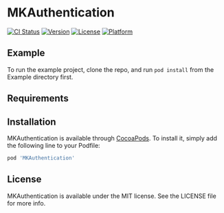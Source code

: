 # MKAuthentication

[![CI Status](https://img.shields.io/travis/LiuSky/MKAuthentication.svg?style=flat)](https://travis-ci.org/LiuSky/MKAuthentication)
[![Version](https://img.shields.io/cocoapods/v/MKAuthentication.svg?style=flat)](https://cocoapods.org/pods/MKAuthentication)
[![License](https://img.shields.io/cocoapods/l/MKAuthentication.svg?style=flat)](https://cocoapods.org/pods/MKAuthentication)
[![Platform](https://img.shields.io/cocoapods/p/MKAuthentication.svg?style=flat)](https://cocoapods.org/pods/MKAuthentication)

## Example

To run the example project, clone the repo, and run `pod install` from the Example directory first.

## Requirements

## Installation

MKAuthentication is available through [CocoaPods](https://cocoapods.org). To install
it, simply add the following line to your Podfile:

```ruby
pod 'MKAuthentication'
```

## License

MKAuthentication is available under the MIT license. See the LICENSE file for more info.
